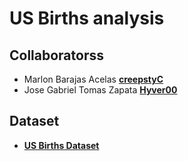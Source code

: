 # US Births analysis

## Collaboratorss
+ Marlon Barajas Acelas [**creepstyC**](https://github.com/creepstyC)
+ Jose Gabriel Tomas Zapata [**Hyver00**](https://github.com/Hyver00)

## Dataset
+ [**US Births Dataset**](https://www.openintro.org/data/index.php?data=births14)